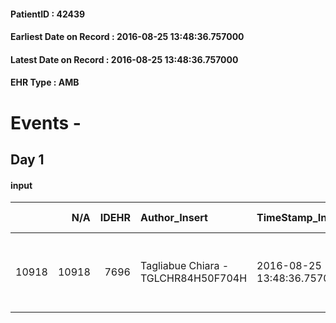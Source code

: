 
#### PatientID : 42439
#### Earliest Date on Record : 2016-08-25 13:48:36.757000
#### Latest Date on Record : 2016-08-25 13:48:36.757000
#### EHR Type : AMB

# Events - 

## Day 1

#### input
|       |    N/A |   IDEHR | Author_Insert                       | TimeStamp_Insert           | EHRType   |   PatientID |   IDDigitalSignDocument | persone_vicine   |   Unnamed: 0_x.1 |   IDANAMNESI_SOCIALE | Patient   | FamigliaAltro   | Paziente_T   | FamigliaAltro_T   |   Non_Rilevabile_x.1 | Note_Non_Rilevabile_x.1   | opt_Problemi   | chk_contr_sintomi   | opt_paziente_a   | opt_famiglia_a   | opt_adeguatezza   | opt_paziente_solo   | ds_note_con                                      | opt_presente_assente   | Presenza_minori   | Caregiver_principale   | opt_capacita     | ds_familiari_coinv                                                                   | opt_necessario   | opt_presente   | opt_risorse_ec   | opt_paziente_psi   | opt_Ins_vol   | ds_note_prio                                                                              | opt_inv_civile   |   invalidita_perc | Needs     | Domestic partnership   | Fragility   | opt_disponibilita_f   | opt_indennita_acc   | opt_legge   | opt_famiglia_psi   | opt_disponibilit_paz   |
|------:|-------:|--------:|:------------------------------------|:---------------------------|:----------|------------:|------------------------:|:-----------------|-----------------:|---------------------:|:----------|:----------------|:-------------|:------------------|---------------------:|:--------------------------|:---------------|:--------------------|:-----------------|:-----------------|:------------------|:--------------------|:-------------------------------------------------|:-----------------------|:------------------|:-----------------------|:-----------------|:-------------------------------------------------------------------------------------|:-----------------|:---------------|:-----------------|:-------------------|:--------------|:------------------------------------------------------------------------------------------|:-----------------|------------------:|:----------|:-----------------------|:------------|:----------------------|:--------------------|:------------|:-------------------|:-----------------------|
| 10918 |  10918 |    7696 | Tagliabue Chiara - TGLCHR84H50F704H | 2016-08-25 13:48:36.757000 | AMB       |       42439 |                  471215 | N/A              |             4034 |                 2610 | No#0      | Si#1            | No#0         | Si#1              |                    0 | NR                        | No#0           | controllo sintomi#0 | Indefinite#2     | Congruenti#1     | Si#1              | No#0                | Vive con una badante che lo assiste nelle 24 ore | Presente#1             | No#0              | caregiver              | Incrementabile#1 | Due figli: Vladimiro che vive a Milano e Daniele Maurizio che vive a Cesano Boscone. | Si#1             | Si#1           | Adeguate#1       | No#0               | No#0          | I familiari richiedono il ricovero in hospice per l'accompagnamento nella fase terminale. | Si#1             |               100 | Clinici#0 | Badante#1              | nessuna#0   | Si#1                  | Si#1                | No#0        | No#0               | Si#1                   |


